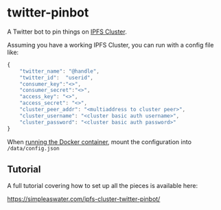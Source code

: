 # twitter-pinbot

A Twitter bot to pin things on [IPFS Cluster](https://cluster.ipfs.io).

Assuming you have a working IPFS Cluster, you can run with a config file like:

```js
{
    "twitter_name": "@handle",
    "twitter_id":  "userid",
    "consumer_key":"<>",
    "consumer_secret":"<>",
    "access_key": "<>",
    "access_secret": "<>",
    "cluster_peer_addr": "<multiaddress to cluster peer>",
    "cluster_username": "<cluster basic auth username>",
    "cluster_password": "<cluster basic auth password>"
}
```

When [running the Docker container](https://hub.docker.com/r/hsanjuan/twitter-pinbot), mount the configuration into `/data/config.json` 

## Tutorial

A full tutorial covering how to set up all the pieces is available here:

https://simpleaswater.com/ipfs-cluster-twitter-pinbot/

